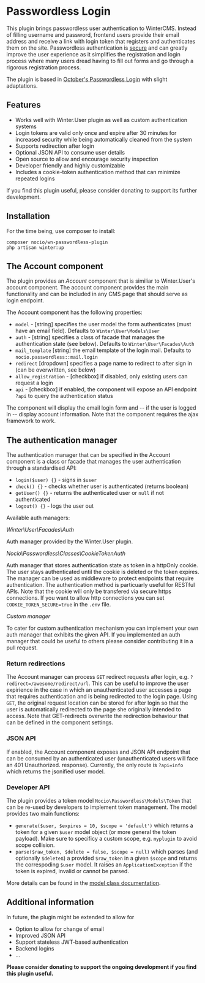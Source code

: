 # Passwordless Login
This plugin brings passwordless user authentication to WinterCMS. 
Instead of filling username and password, frontend users provide their email address and receive a link with login 
token that registers and authenticates them on the site. Passwordless authentication is 
[secure](https://auth0.com/blog/is-passwordless-authentication-more-secure-than-passwords/) 
and can greatly improve the user experience as it simplifies the registration and login process where many users 
dread having to fill out forms and go through a rigorous registration process.

The plugin is based in [October's Passwordless Login](https://github.com/nocio/oc-passwordless-plugin/blob/master/models/Token.php)
with slight adaptations. 

## Features

- Works well with Winter.User plugin as well as custom authentication systems
- Login tokens are valid only once and expire after 30 minutes for increased security while being automatically cleaned from the system
- Supports redirection after login
- Optional JSON API to consume user details
- Open source to allow and encourage security inspection
- Developer friendly and highly customizable
- Includes a cookie-token authentication method that can minimize repeated logins

If you find this plugin useful, please consider donating to support its further development.

## Installation
For the time being, use composer to install:
```
composer nocio/wn-passwordless-plugin
php artisan winter:up
```

## The Account component


The plugin provides an *Account* component that is similiar to Winter.User's account component. 
The account component provides the main functionality and can be included in any CMS page that should serve as login endpoint.

The Account component has the following properties:

* `model` - [string] specifies the user model the form authenticates (must have an email field). Defaults to `Winter\User\Models\User`
* `auth` - [string] specifies a class of facade that manages the authentication state (see below). Defaults to `Winter\User\Facades\Auth`
* `mail_template` [string] the email template of the login mail. Defaults to `nocio.passwordless::mail.login`
* `redirect` [dropdown] specifies a page name to redirect to after sign in (can be overwritten, see below)
* `allow_registration` - [checkbox] if disabled, only existing users can request a login
* `api` - [checkbox] if enabled, the component will expose an API endpoint ``?api`` to query the authentication status

The component will display the email login form and -- if the user is logged in -- display account information. Note that the component requires the ajax framework to work.

## The authentication manager

The authentication manager that can be specified in the Account component is a class or facade that manages the user authentication through a standardised API:

- ``login($user) {}`` - signs in `$user`
- ``check() {}`` - checks whether user is authenticated (returns boolean)
- ``getUser() {}`` - returns the authenticated user or ``null`` if not authenticated
- ``logout() {}`` - logs the user out

Available auth managers:

*Winter\User\Facades\Auth*

Auth manager provided by the Winter.User plugin.

*Nocio\Passwordless\Classes\CookieTokenAuth*

Auth manager that stores authentication state as token in a httpOnly cookie. The user stays authenticated until the cookie is deleted or the token expires. The manager can be used as middleware to protect endpoints that require authentication. The authentication method is particuarly useful for RESTful APIs. Note that the cookie will only be transfered via secure https connections. If you want to allow http connections you can set ``COOKIE_TOKEN_SECURE=true`` in the ``.env`` file.

*Custom manager*

To cater for custom authentication mechanism you can implement your own auth manager that exhibits the given API. If you implemented an auth manager that could be useful to others please consider contributing it in a pull request.

### Return redirections

The Account manager can process ``GET`` redirect requests after login, e.g. ``?redirect=/awesome/redirect/url``. This can be useful to improve the user expirience in the case in which an unauthenticated user accesses a page that requires authentication and is being redirected to the login page. Using ``GET``, the original request location can be stored for after login so that the user is automatically redirected to the page she originally intended to access. Note that GET-redirects overwrite the redirection behaviour that can be defined in the component settings.

### JSON API

If enabled, the Account component exposes and JSON API endpoint that can be consumed by an authenticated user (unauthenticated users will face an 401 Unauthorized. response). Currently, the only route is ``?api=info`` which returns the jsonified user model.

### Developer API

The plugin provides a token model ``Nocio\Passwordless\Models\Token`` that can be re-used by developers to implement token management. The model provides two main functions:

- ``generate($user, $expires = 10, $scope = 'default')`` which returns a token for a given ``$user`` model object (or more general the token payload). Make sure to specificy a custom scope, e.g. `myplugin` to avoid scope collision.
- ``parse($raw_token, $delete = false, $scope = null)`` which parses (and optionally ``$delete``s) a provided ``$raw_token`` in a given ``$scope`` and returns the correspoding ``$user`` model. It raises an ``ApplicationException`` if the token is expired, invalid or cannot be parsed.

More details can be found in the [model class documentation](https://github.com/helmutkaufmann/wn-passwordless-plugin/blob/master/models/Token.php).

## Additional information

In future, the plugin might be extended to allow for

- Option to allow for change of email
- Improved JSON API
- Support stateless JWT-based authentication
- Backend logins
- ...

**Please consider donating to support the ongoing development if you find this plugin useful.**
